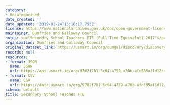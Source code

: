 ```yaml
---
category:
- Uncategorised
date_created: ''
date_updated: '2019-01-24T15:10:17.795Z'
license: https://www.nationalarchives.gov.uk/doc/open-government-licence/version/3/
maintainer: Dumfries and Galloway Council
notes: <p>"Secondry School Teachers FTE (Full Time Equivelnt) 2017"</p>
organization: Dumfries and Galloway Council
original_dataset_link: https://usmart.io/org/dumgal/discovery/discovery-view-detail/9c8928da-f25f-46ac-99a4-ef024ece4b45
records: null
resources:
- format: JSON
  name: JSON
  url: https://api.usmart.io/org/9762f781-5c04-4759-a70b-afc585af1d12/dda8302f-f4d3-494a-839b-fa6916cc1dd2/1/urql
- format: CSV
  name: CSV
  url: https://data.usmart.io/org/9762f781-5c04-4759-a70b-afc585af1d12/resource?resourceGUID=c0002a4b-37c9-49e2-8725-1dd44734b349
schema: default
title: Secondary School Teaches FTE
---
```


